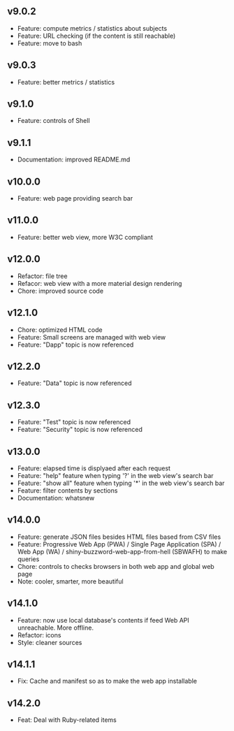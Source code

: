 ## v9.0.2  
 - Feature: compute metrics / statistics about subjects
 - Feature: URL checking (if the content is still reachable)
 - Feature: move to bash

## v9.0.3  
  - Feature: better metrics / statistics

## v9.1.0  
  - Feature: controls of Shell  

## v9.1.1  
  - Documentation: improved README.md

## v10.0.0  
  - Feature: web page providing search bar

## v11.0.0  
  - Feature: better web view, more W3C compliant

## v12.0.0  
  - Refactor: file tree
  - Refacor: web view with a more material design rendering
  - Chore: improved source code

## v12.1.0
  - Chore: optimized HTML code
  - Feature: Small screens are managed with web view
  - Feature: "Dapp" topic is now referenced

## v12.2.0
  - Feature: "Data" topic is now referenced

## v12.3.0
  - Feature: "Test" topic is now referenced  
  - Feature: "Security" topic is now referenced

## v13.0.0
  - Feature: elapsed time is displyaed after each request
  - Feature: "help" feature when typing '?' in the web view's search bar
  - Feature: "show all" feature when typing '\*' in the web view's search bar
  - Feature: filter contents by sections
  - Documentation: whatsnew

## v14.0.0
  - Feature: generate JSON files besides HTML files based from CSV files
  - Feature: Progressive Web App (PWA) / Single Page Application (SPA) / Web App (WA) / shiny-buzzword-web-app-from-hell (SBWAFH) to make queries
  - Chore: controls to checks browsers in both web app and global web page
  - Note: cooler, smarter, more beautiful

## v14.1.0
  - Feature: now use local database's contents if feed Web API unreachable. More offline.
  - Refactor: icons
  - Style: cleaner sources

## v14.1.1
  - Fix: Cache and manifest so as to make the web app installable

## v14.2.0
  - Feat: Deal with Ruby-related items
